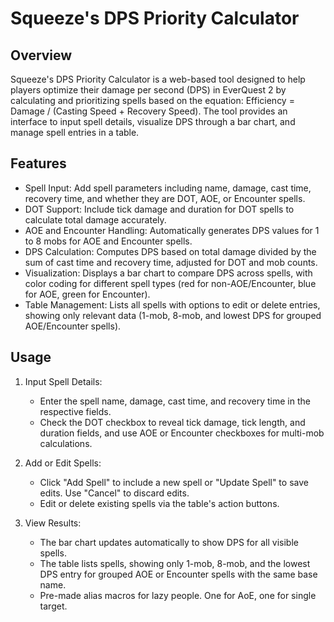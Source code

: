 # Squeeze's DPS Priority Calculator

## Overview

Squeeze's DPS Priority Calculator is a web-based tool designed to help players optimize their damage per second (DPS) in EverQuest 2 by calculating and prioritizing spells based on the equation: Efficiency = Damage / (Casting Speed + Recovery Speed). The tool provides an interface to input spell details, visualize DPS through a bar chart, and manage spell entries in a table.

## Features

- Spell Input: Add spell parameters including name, damage, cast time, recovery time, and whether they are DOT, AOE, or Encounter spells.
- DOT Support: Include tick damage and duration for DOT spells to calculate total damage accurately.
- AOE and Encounter Handling: Automatically generates DPS values for 1 to 8 mobs for AOE and Encounter spells.
- DPS Calculation: Computes DPS based on total damage divided by the sum of cast time and recovery time, adjusted for DOT and mob counts.
- Visualization: Displays a bar chart to compare DPS across spells, with color coding for different spell types (red for non-AOE/Encounter, blue for AOE, green for Encounter).
- Table Management: Lists all spells with options to edit or delete entries, showing only relevant data (1-mob, 8-mob, and lowest DPS for grouped AOE/Encounter spells).

## Usage

1. Input Spell Details:
   - Enter the spell name, damage, cast time, and recovery time in the respective fields.
   - Check the DOT checkbox to reveal tick damage, tick length, and duration fields, and use AOE or Encounter checkboxes for multi-mob calculations.

2. Add or Edit Spells:
   - Click "Add Spell" to include a new spell or "Update Spell" to save edits. Use "Cancel" to discard edits.
   - Edit or delete existing spells via the table's action buttons.

3. View Results:
   - The bar chart updates automatically to show DPS for all visible spells.
   - The table lists spells, showing only 1-mob, 8-mob, and the lowest DPS entry for grouped AOE or Encounter spells with the same base name.
   - Pre-made alias macros for lazy people. One for AoE, one for single target.
